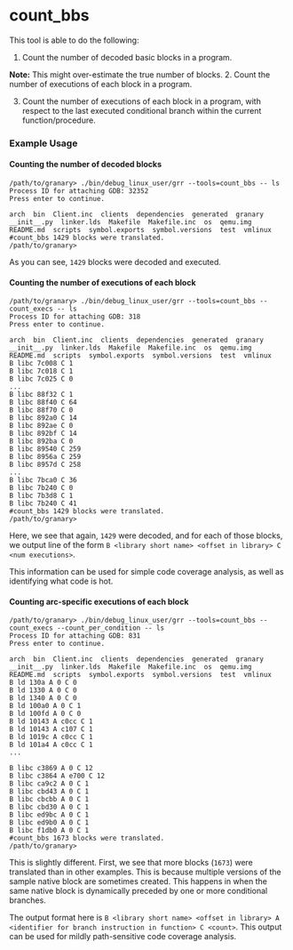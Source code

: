 count_bbs
=========

This tool is able to do the following:
   
  1. Count the number of decoded basic blocks in a program.
    
  **Note:** This might over-estimate the true number of blocks.
  2. Count the number of executions of each block in a program.

  3. Count the number of executions of each block in a program, with respect to
    the last executed conditional branch within the current
    function/procedure.

### Example Usage

#### Counting the number of decoded blocks

```
/path/to/granary> ./bin/debug_linux_user/grr --tools=count_bbs -- ls
Process ID for attaching GDB: 32352
Press enter to continue.

arch  bin  Client.inc  clients  dependencies  generated  granary  __init__.py  linker.lds  Makefile  Makefile.inc  os  qemu.img  README.md  scripts  symbol.exports  symbol.versions  test  vmlinux
#count_bbs 1429 blocks were translated.
/path/to/granary>
```

As you can see, `1429` blocks were decoded and executed.

#### Counting the number of executions of each block

```
/path/to/granary> ./bin/debug_linux_user/grr --tools=count_bbs --count_execs -- ls
Process ID for attaching GDB: 318
Press enter to continue.

arch  bin  Client.inc  clients  dependencies  generated  granary  __init__.py  linker.lds  Makefile  Makefile.inc  os  qemu.img  README.md  scripts  symbol.exports  symbol.versions  test  vmlinux
B libc 7c008 C 1
B libc 7c018 C 1
B libc 7c025 C 0
...
B libc 88f32 C 1
B libc 88f40 C 64
B libc 88f70 C 0
B libc 892a0 C 14
B libc 892ae C 0
B libc 892bf C 14
B libc 892ba C 0
B libc 89540 C 259
B libc 8956a C 259
B libc 8957d C 258
...
B libc 7bca0 C 36
B libc 7b240 C 0
B libc 7b3d8 C 1
B libc 7b240 C 41
#count_bbs 1429 blocks were translated.
/path/to/granary>
```

Here, we see that again, `1429` were decoded, and for each of those blocks, we output
line of the form `B <library short name> <offset in library> C <num executions>`.

This information can be used for simple code coverage analysis, as well as identifying
what code is hot.

#### Counting arc-specific executions of each block

```
/path/to/granary> ./bin/debug_linux_user/grr --tools=count_bbs --count_execs --count_per_condition -- ls
Process ID for attaching GDB: 831
Press enter to continue.

arch  bin  Client.inc  clients  dependencies  generated  granary  __init__.py  linker.lds  Makefile  Makefile.inc  os  qemu.img  README.md  scripts  symbol.exports  symbol.versions  test  vmlinux
B ld 130a A 0 C 0
B ld 1330 A 0 C 0
B ld 1340 A 0 C 0
B ld 100a0 A 0 C 1
B ld 100fd A 0 C 0
B ld 10143 A c0cc C 1
B ld 10143 A c107 C 1
B ld 1019c A c0cc C 1
B ld 101a4 A c0cc C 1
...

B libc c3869 A 0 C 12
B libc c3864 A e700 C 12
B libc ca9c2 A 0 C 1
B libc cbd43 A 0 C 1
B libc cbcbb A 0 C 1
B libc cbd30 A 0 C 1
B libc ed9bc A 0 C 1
B libc ed9b0 A 0 C 1
B libc f1db0 A 0 C 1
#count_bbs 1673 blocks were translated.
/path/to/granary>
```

This is slightly different. First, we see that more blocks (`1673`) were translated than in other examples. This is
because multiple versions of the sample native block are sometimes created. This happens in when the same native 
block is dynamically preceded by one or more conditional branches.

The output format here is `B <library short name> <offset in library> A <identifier for branch instruction in function> C <count>`.
This output can be used for mildly path-sensitive code coverage analysis.
